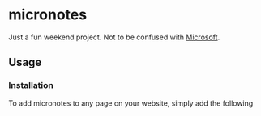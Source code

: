 # micronotes

Just a fun weekend project. Not to be confused with [Microsoft](https://www.microsoft.com/en-us/).

## Usage

### Installation

To add micronotes to any page on your website, simply add the following <script> tag to the HTML of the page at the bottom of the <body> section.

```html
<script type="text/javascript" src="https://cdn.jsdelivr.net/gh/generic-github-user/micronotes@v1.0/micronotes.js"></script>
```

If using plain HTML, you will need to add the script to any page that you want to add footnotes to. Alternatively, add it to a PHP functions file or similar file that loads content that must be added to every page on a website - this way, you only need to add the script once.

### Adding Footnotes

By default, footnotes can be added using the {note} and {/note} tags - just put whatever HTML you want in between those two tags, and it will automatically be made into a gorgeous, responsive footnote.

**Note:** the {note} syntax will be depreciated in version 1.5, which will introduce a custom HTML tag, <note>. From then on, the <note> tag should be used instead of {note}. However, {note} will continue to be supported for at least one year after the release of v1.5.

### Requirements

None! micronotes was designed to work without any dependencies or requirements of any kind - just drop it into your web page, and it'll work. One of the issues I had with some other JavaScript footnote plugins and libraries was that they needed [jQuery](https://jquery.com/) or other libraries to be loaded in order to work. Something as simple as adding footnotes to a web page should not require entire libraries - it should be simple, lightweight, and independent.

## Other Information

### Issues

Please submit any and all issues you have with micronotes to the [issues page](https://github.com/generic-github-user/micronotes/issues). I'll try to help you resolve it as soon as possible, or recommend an alternative solution if necessary.

If you want a feature added, submit that to the issues page too. I can't guarantee that everything people ask for will be added, but I'll read everything you submit.

### Alternatives

Some other great options for adding footnotes to a website include Lukas Mathis' [footnotes script](http://ignorethecode.net/blog/2010/04/20/footnotes/) from [ignore the code](http://ignorethecode.net/blog/) and [Matt Gemmell](https://github.com/mattgemmell/footnotes-popover)'s [Footnotes Popover](https://github.com/mattgemmell/footnotes-popover) script. Even just using a <title> tag with a superscript element can work, but it's not extremely elegant. [CSS Script](https://www.cssscript.com/) also has a [footnote generator](https://www.cssscript.com/sticky-footnote-generator/), in case you're looking for something that doesn't require adding any scripts to your code.

If you want to add footnotes to a [WordPress](https://wordpress.org/) website, I recommend the [Easy Footnotes](https://wordpress.org/plugins/easy-footnotes/) plugin, since JavaScript doesn't work too well with WordPress.

There really aren't that many options when it comes to adding clean, modern footnotes to a web page, though. The issue I had with most of the existing solutions was that they looked outdated, were missing important features, or relied on jQuery or other JavaScript libraries. Hopefully I was able to improve upon the existing options, and maybe someone will find this little project useful.

## Technical Details

How it works.

### Footnote Styling

All of the CSS styling information used to add custom styling to footnotes is automatically added to the header section by the micronotes script. This includes classes for footnote numbers and boxes, as well as some layout information.

```css
* {
      box-sizing: border-box;
      -moz-box-sizing: border-box;
      -webkit-box-sizing: border-box;
}
.number {
      text-decoration: none;
      color: #2b5cad;
      transition: color 1s ease;
}
.number:hover {
      color: #6799ea;
      transition: color 1s ease;
}
.number:active {
      color: #96beff;
      transition: color 0.1s ease;
}
.note {
      background-color: #efefef;
      border-radius: 5px;
      box-shadow: 4px 4px 10px 2px #999;

      opacity: 0;

      padding: 1vw;
      margin: 0.1vw;
      position: absolute;
      visibility: hidden;

      transition: background-color 1s ease 0.25s, border-radius 1s ease 0.25s, box-shadow 1s ease 0.25s, opacity 1s ease, visibility 0s ease 1s;
}
.note:hover {
      background-color: #ffffff;
      border-radius: 15px;

      opacity: 1;
      visibility: visible;
      transition: background-color 1s ease 0s, border-radius 1s ease 0s, box-shadow 1s ease 0s, opacity 1s ease;
}
```
